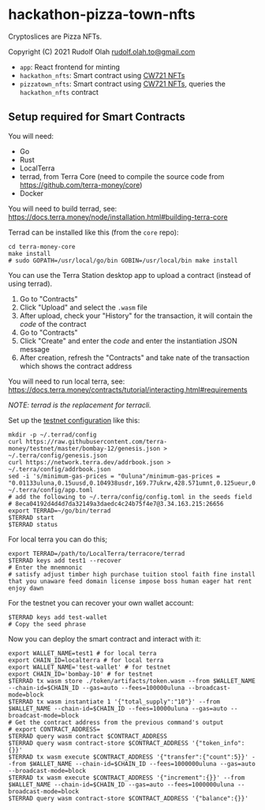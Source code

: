 # hackathon-pizza-town-nfts

Cryptoslices are Pizza NFTs.

Copyright (C) 2021 Rudolf Olah <rudolf.olah.to@gmail.com>

- `app`: React frontend for minting
- `hackathon_nfts`: Smart contract using [CW721 NFTs](https://github.com/CosmWasm/cw-plus/tree/main/packages/cw721)
- `pizzatown_nfts`: Smart contract using [CW721 NFTs](https://github.com/CosmWasm/cw-plus/tree/main/packages/cw721), queries the `hackathon_nfts` contract

## Setup required for Smart Contracts

You will need:
- Go
- Rust
- LocalTerra
- terrad, from Terra Core (need to compile the source code from https://github.com/terra-money/core)
- Docker

You will need to build terrad, see: https://docs.terra.money/node/installation.html#building-terra-core

Terrad can be installed like this (from the `core` repo):

```shell
cd terra-money-core
make install
# sudo GOPATH=/usr/local/go/bin GOBIN=/usr/local/bin make install
```

You can use the Terra Station desktop app to upload a contract (instead of using terrad).

1. Go to "Contracts"
2. Click "Upload" and select the `.wasm` file
3. After upload, check your "History" for the transaction, it will contain the *code* of the contract
4. Go to "Contracts"
5. Click "Create" and enter the *code* and enter the instantiation JSON message
6. After creation, refresh the "Contracts" and take nate of the transaction which shows the contract address

You will need to run local terra, see: https://docs.terra.money/contracts/tutorial/interacting.html#requirements

*NOTE: terrad is the replacement for terracli.*

Set up the [testnet configuration](https://github.com/terra-money/testnet/tree/master/bombay-12) like this:

```shell
mkdir -p ~/.terrad/config
curl https://raw.githubusercontent.com/terra-money/testnet/master/bombay-12/genesis.json > ~/.terra/config/genesis.json
curl https://network.terra.dev/addrbook.json > ~/.terra/config/addrbook.json
sed -i 's/minimum-gas-prices = "0uluna"/minimum-gas-prices = "0.01133uluna,0.15uusd,0.104938usdr,169.77ukrw,428.571umnt,0.125ueur,0.98ucny,16.37ujpy,0.11ugbp,10.88uinr,0.19ucad,0.14uchf,0.19uaud,0.2usgd,4.62uthb,1.25usek,1.25unok,0.9udkk,2180.0uidr,7.6uphp,1.17uhkd"/g' ~/.terra/config/app.toml
# add the following to ~/.terra/config/config.toml in the seeds field
# 8eca04192d4d4d7da32149a3daedc4c24b75f4e7@3.34.163.215:26656
export TERRAD=~/go/bin/terrad
$TERRAD start
$TERRAD status
```

For local terra you can do this;

```shell
export TERRAD=/path/to/LocalTerra/terracore/terrad
$TERRAD keys add test1 --recover
# Enter the mnemnonic
# satisfy adjust timber high purchase tuition stool faith fine install that you unaware feed domain license impose boss human eager hat rent enjoy dawn
```

For the testnet you can recover your own wallet account:

```shell
$TERRAD keys add test-wallet
# Copy the seed phrase
```

Now you can deploy the smart contract and interact with it:

```shell
export WALLET_NAME=test1 # for local terra
export CHAIN_ID=localterra # for local terra
export WALLET_NAME='test-wallet' # for testnet
export CHAIN_ID='bombay-10' # for testnet
$TERRAD tx wasm store ./token/artifacts/token.wasm --from $WALLET_NAME --chain-id=$CHAIN_ID --gas=auto --fees=100000uluna --broadcast-mode=block
$TERRAD tx wasm instantiate 1 '{"total_supply":"10"}' --from $WALLET_NAME --chain-id=$CHAIN_ID --fees=10000uluna --gas=auto --broadcast-mode=block
# Get the contract address from the previous command's output
# export CONTRACT_ADDRESS=
$TERRAD query wasm contract $CONTRACT_ADDRESS
$TERRAD query wasm contract-store $CONTRACT_ADDRESS '{"token_info":{}}'
$TERRAD tx wasm execute $CONTRACT_ADDRESS '{"transfer":{"count":5}}' --from $WALLET_NAME --chain-id=$CHAIN_ID --fees=1000000uluna --gas=auto --broadcast-mode=block
$TERRAD tx wasm execute $CONTRACT_ADDRESS '{"increment":{}}' --from $WALLET_NAME --chain-id=$CHAIN_ID --gas=auto --fees=1000000uluna --broadcast-mode=block
$TERRAD query wasm contract-store $CONTRACT_ADDRESS '{"balance":{}}'
```